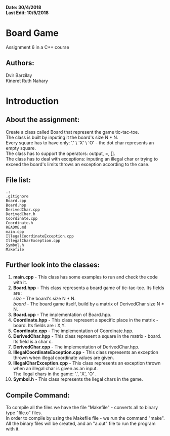 **Date: 30/4/2018**  
**Last Edit: 10/5/2018**

Board Game  
===  

Assignment 6 in a C++ course  

Authors:
--
Dvir Barzilay  
Kineret Ruth Nahary  

**Introduction**
==

About the assignment:
-- 
Create a class called Board that represent the game tic-tac-toe.  
The class is built by inputing it the board's size N * N.  
Every square has to have only: '.' \ 'X' \ 'O' - the dot char represents an empty square.  
The class has to support the operators: output, =, [].  
The class has to deal with exceptions: 
inputing an illegal char or trying to exceed the board's limits throws an exception according to the case.  
    
**File list:**  
--  

```  
.: 
.gitignore 
Board.cpp  
Board.hpp  
DerivedChar.cpp  
DerivedChar.h    
Coordinate.cpp  
Coordinate.h    
README.md  
main.cpp  
IllegalCoordinateException.cpp  
IllegalCharException.cpp 
Symbol.h  
Makefile  
```  
Further look into the classes:     
--  
1. **main.cpp** - This class has some examples to run and check the code with it.  
2. **Board.hpp** - This class represents a board game of tic-tac-toe. Its fields are :   
*size* - The board's size N * N.   
*board* - The board game itself, build by a matrix of DerivedChar size N * N.         
3. **Board.cpp** - The implementation of Board.hpp.   
4. **Coordinate.hpp** - This class represent a specific place in the matrix - board. Its fields are : X,Y.  
5. **Coordinate.cpp** -  The implementation of Coordinate.hpp.  
6. **DerivedChar.hpp** - This class represent a square in the matrix - board. Its field is a char c.   
7. **DerivedChar.cpp** - The implementation of DerivedChar.hpp.   
8. **IllegalCoordinateException.cpp** - This class represents an exception thrown when illegal coordinate values are given.  
9. **IllegalCharException.cpp** - This class represents an exception thrown when an illegal char is given as an input.  
The llegal chars in the game: '.', 'X', 'O' .  
10. **Symbol.h** -  This class represents the llegal chars in the game.  

Compile Command:  
--  
To compile all the files we have the file "Makefile" - converts all to binary type "file.o" files.  
In order to compile by using the Makefile file - we run the command "make".  
All the binary files will be created, and an "a.out" file to run the program with it.  
